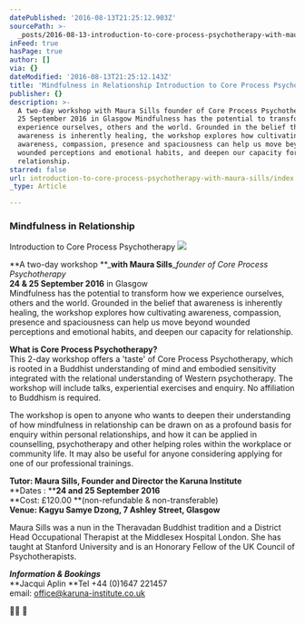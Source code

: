 ```yaml
---
datePublished: '2016-08-13T21:25:12.903Z'
sourcePath: >-
  _posts/2016-08-13-introduction-to-core-process-psychotherapy-with-maura-sills.md
inFeed: true
hasPage: true
author: []
via: {}
dateModified: '2016-08-13T21:25:12.143Z'
title: 'Mindfulness in Relationship Introduction to Core Process Psychotherapy '
publisher: {}
description: >-
  A two-day workshop with Maura Sills founder of Core Process Psychotherapy 24 &
  25 September 2016 in Glasgow Mindfulness has the potential to transform how we
  experience ourselves, others and the world. Grounded in the belief that
  awareness is inherently healing, the workshop explores how cultivating
  awareness, compassion, presence and spaciousness can help us move beyond
  wounded perceptions and emotional habits, and deepen our capacity for
  relationship.
starred: false
url: introduction-to-core-process-psychotherapy-with-maura-sills/index.html
_type: Article

---
```

### **Mindfulness in Relationship**  
Introduction to Core Process Psychotherapy ![](https://the-grid-user-content.s3-us-west-2.amazonaws.com/69704af3-2b72-4640-946d-d5758360aa0c.jpg)

**A two-day workshop **_**with Maura Sills**__founder of Core Process Psychotherapy_  
**24 & 25 September 2016** in Glasgow  
Mindfulness has the potential to transform how we experience ourselves, others and the world. Grounded in the belief that awareness is inherently healing, the workshop explores how cultivating awareness, compassion, presence and spaciousness can help us move beyond wounded perceptions and emotional habits, and deepen our capacity for relationship.

**What is Core Process Psychotherapy?**  
This 2-day workshop offers a 'taste' of Core Process Psychotherapy, which is rooted in a Buddhist understanding of mind and embodied sensitivity integrated with the relational understanding of Western psychotherapy. The workshop will include talks, experiential exercises and enquiry. No affiliation to Buddhism is required.

The workshop is open to anyone who wants to deepen their understanding of how mindfulness in relationship can be drawn on as a profound basis for enquiry within personal relationships, and how it can be applied in counselling, psychotherapy and other helping roles within the workplace or community life. It may also be useful for anyone considering applying for one of our professional trainings.

**Tutor: Maura Sills, Founder and Director the Karuna Institute**  
**Dates : ****24 and 25 September 2016**  
**Cost: £120.00 **(non-refundable & non-transferable)   
**Venue: Kagyu Samye Dzong, 7 Ashley Street, Glasgow**

Maura Sills was a nun in the Theravadan Buddhist tradition and a District Head Occupational Therapist at the Middlesex Hospital London. She has taught at Stanford University and is an Honorary Fellow of the UK Council of Psychotherapists.

_**Information & Bookings**_  
**Jacqui Aplin **Tel +44 (0)1647 221457   
email: [office@karuna-institute.co.uk][0]

 

[0]: mailto:office@karuna-institute.co.uk
